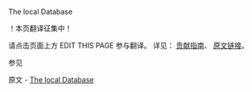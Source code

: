  The local Database

 ！本页翻译征集中！

请点击页面上方 EDIT THIS PAGE 参与翻译。
详见：
[贡献指南]( https://github.com/JinMuInfo/MongoDB-Manual-zh/blob/master/CONTRIBUTING.md )、
[原文链接](  https://docs.mongodb.com/manual/reference/local-database/  )。

 参见

原文 - [The local Database]( https://docs.mongodb.com/manual/reference/local-database/ )

